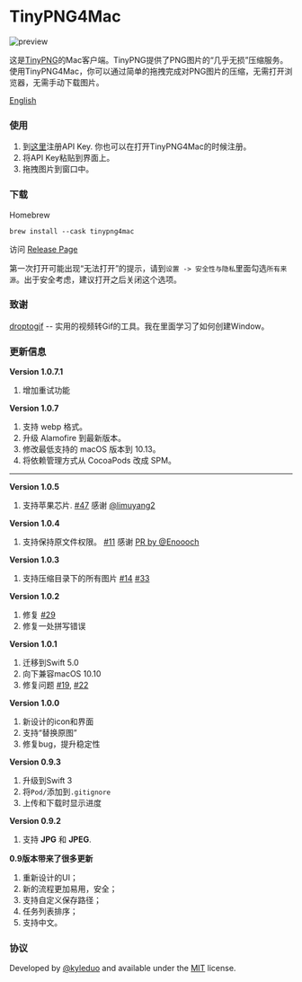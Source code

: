 # TinyPNG4Mac
![preview](./preview/preview.png)

这是[TinyPNG](https://tinypng.com)的Mac客户端。TinyPNG提供了PNG图片的“几乎无损”压缩服务。使用TinyPNG4Mac，你可以通过简单的拖拽完成对PNG图片的压缩，无需打开浏览器，无需手动下载图片。

[English](./README.md)



### 使用

1. 到[这里](https://tinypng.com/developers)注册API Key. 你也可以在打开TinyPNG4Mac的时候注册。
2. 将API Key粘贴到界面上。
3. 拖拽图片到窗口中。




### 下载

Homebrew

```
brew install --cask tinypng4mac
```

访问 [Release Page](https://github.com/kyleduo/TinyPNG4Mac/releases) 

第一次打开可能出现“无法打开”的提示，请到`设置 -> 安全性与隐私`里面勾选`所有来源`。出于安全考虑，建议打开之后关闭这个选项。

### 致谢

[droptogif](https://github.com/mortenjust/droptogif) -- 实用的视频转Gif的工具。我在里面学习了如何创建Window。

### 更新信息

**Version 1.0.7.1**

1. 增加重试功能

**Version 1.0.7**

1. 支持 webp 格式。
2. 升级 Alamofire 到最新版本。
3. 修改最低支持的 macOS 版本到 10.13。
4. 将依赖管理方式从 CocoaPods 改成 SPM。

----

**Version 1.0.5**

1. 支持苹果芯片. [#47](https://github.com/kyleduo/TinyPNG4Mac/pull/47) 感谢 [@limuyang2](https://github.com/limuyang2)

**Version 1.0.4**

1. 支持保持原文件权限。 [#11](https://github.com/kyleduo/TinyPNG4Mac/issues/11) 感谢 [PR by @Enoooch](https://github.com/kyleduo/TinyPNG4Mac/pull/40) 

**Version 1.0.3**

1. 支持压缩目录下的所有图片 [#14](https://github.com/kyleduo/TinyPNG4Mac/issues/14) [#33](https://github.com/kyleduo/TinyPNG4Mac/issues/33)

**Version 1.0.2**

1. 修复 [#29](https://github.com/kyleduo/TinyPNG4Mac/issues/29)
2. 修复一处拼写错误

**Version 1.0.1**

1. 迁移到Swift 5.0
2. 向下兼容macOS 10.10
3. 修复问题  [#19](https://github.com/kyleduo/TinyPNG4Mac/issues/19), [#22](https://github.com/kyleduo/TinyPNG4Mac/issues/22)

**Version 1.0.0**

1. 新设计的icon和界面
2. 支持“替换原图”
3. 修复bug，提升稳定性

**Version 0.9.3**

1. 升级到Swift 3
2. 将`Pod/`添加到`.gitignore`
3. 上传和下载时显示进度

**Version 0.9.2**

1. 支持 **JPG** 和 **JPEG**.

**0.9版本带来了很多更新**

1. 重新设计的UI；
2. 新的流程更加易用，安全；
3. 支持自定义保存路径；
4. 任务列表排序；
5. 支持中文。

### 协议

Developed by [@kyleduo](https://github.com/kyleduo) and available under the [MIT](http://opensource.org/licenses/MIT) license.
